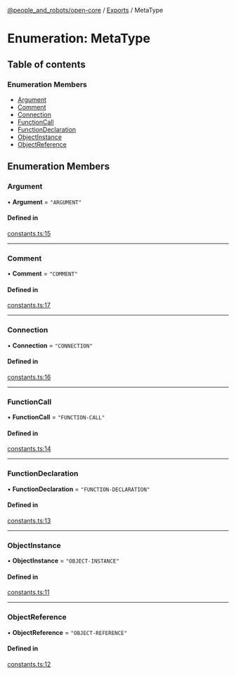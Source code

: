 [@people_and_robots/open-core](../README.md) / [Exports](../modules.md) / MetaType

# Enumeration: MetaType

## Table of contents

### Enumeration Members

- [Argument](MetaType.md#argument)
- [Comment](MetaType.md#comment)
- [Connection](MetaType.md#connection)
- [FunctionCall](MetaType.md#functioncall)
- [FunctionDeclaration](MetaType.md#functiondeclaration)
- [ObjectInstance](MetaType.md#objectinstance)
- [ObjectReference](MetaType.md#objectreference)

## Enumeration Members

### Argument

• **Argument** = ``"ARGUMENT"``

#### Defined in

[constants.ts:15](https://github.com/Wisc-HCI/open-vp/blob/c25824e2/packages/open-core/src/constants.ts#L15)

___

### Comment

• **Comment** = ``"COMMENT"``

#### Defined in

[constants.ts:17](https://github.com/Wisc-HCI/open-vp/blob/c25824e2/packages/open-core/src/constants.ts#L17)

___

### Connection

• **Connection** = ``"CONNECTION"``

#### Defined in

[constants.ts:16](https://github.com/Wisc-HCI/open-vp/blob/c25824e2/packages/open-core/src/constants.ts#L16)

___

### FunctionCall

• **FunctionCall** = ``"FUNCTION-CALL"``

#### Defined in

[constants.ts:14](https://github.com/Wisc-HCI/open-vp/blob/c25824e2/packages/open-core/src/constants.ts#L14)

___

### FunctionDeclaration

• **FunctionDeclaration** = ``"FUNCTION-DECLARATION"``

#### Defined in

[constants.ts:13](https://github.com/Wisc-HCI/open-vp/blob/c25824e2/packages/open-core/src/constants.ts#L13)

___

### ObjectInstance

• **ObjectInstance** = ``"OBJECT-INSTANCE"``

#### Defined in

[constants.ts:11](https://github.com/Wisc-HCI/open-vp/blob/c25824e2/packages/open-core/src/constants.ts#L11)

___

### ObjectReference

• **ObjectReference** = ``"OBJECT-REFERENCE"``

#### Defined in

[constants.ts:12](https://github.com/Wisc-HCI/open-vp/blob/c25824e2/packages/open-core/src/constants.ts#L12)
